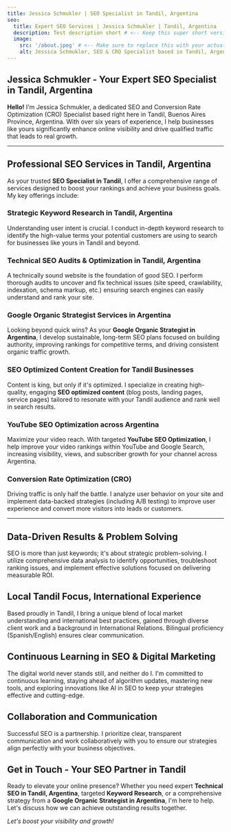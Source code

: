 ```yaml
---
title: Jessica Schmukler | SEO Specialist in Tandil, Argentina
seo:
  title: Expert SEO Services | Jessica Schmukler | Tandil, Argentina
  description: Test description short # <-- Keep this super short version for now
  image:
    src: '/about.jpeg' # <-- Make sure to replace this with your actual image path
    alt: Jessica Schmukler, SEO & CRO Specialist based in Tandil, Argentina
---
```



## Jessica Schmukler - Your Expert SEO Specialist in Tandil, Argentina

**Hello!** I'm Jessica Schmukler, a dedicated SEO and Conversion Rate Optimization (CRO) Specialist based right here in Tandil, Buenos Aires Province, Argentina. With over six years of experience, I help businesses like yours significantly enhance online visibility and drive qualified traffic that leads to real growth.

---

## Professional SEO Services in Tandil, Argentina

As your trusted **SEO Specialist in Tandil**, I offer a comprehensive range of services designed to boost your rankings and achieve your business goals. My key offerings include:

### Strategic Keyword Research in Tandil, Argentina
Understanding user intent is crucial. I conduct in-depth keyword research to identify the high-value terms your potential customers are using to search for businesses like yours in Tandil and beyond.

### Technical SEO Audits & Optimization in Tandil, Argentina
A technically sound website is the foundation of good SEO. I perform thorough audits to uncover and fix technical issues (site speed, crawlability, indexation, schema markup, etc.) ensuring search engines can easily understand and rank your site.

### Google Organic Strategist Services in Argentina
Looking beyond quick wins? As your **Google Organic Strategist in Argentina**, I develop sustainable, long-term SEO plans focused on building authority, improving rankings for competitive terms, and driving consistent organic traffic growth.

### SEO Optimized Content Creation for Tandil Businesses
Content is king, but only if it's optimized. I specialize in creating high-quality, engaging **SEO optimized content** (blog posts, landing pages, service pages) tailored to resonate with your Tandil audience and rank well in search results.

### YouTube SEO Optimization across Argentina
Maximize your video reach. With targeted **YouTube SEO Optimization**, I help improve your video rankings within YouTube and Google Search, increasing visibility, views, and subscriber growth for your channel across Argentina.

### Conversion Rate Optimization (CRO)
Driving traffic is only half the battle. I analyze user behavior on your site and implement data-backed strategies (including A/B testing) to improve user experience and convert more visitors into leads or customers.

---

## Data-Driven Results & Problem Solving

SEO is more than just keywords; it's about strategic problem-solving. I utilize comprehensive data analysis to identify opportunities, troubleshoot ranking issues, and implement effective solutions focused on delivering measurable ROI.

## Local Tandil Focus, International Experience

Based proudly in Tandil, I bring a unique blend of local market understanding and international best practices, gained through diverse client work and a background in International Relations. Bilingual proficiency (Spanish/English) ensures clear communication.

## Continuous Learning in SEO & Digital Marketing

The digital world never stands still, and neither do I. I'm committed to continuous learning, staying ahead of algorithm updates, mastering new tools, and exploring innovations like AI in SEO to keep your strategies effective and cutting-edge.

## Collaboration and Communication

Successful SEO is a partnership. I prioritize clear, transparent communication and work collaboratively with you to ensure our strategies align perfectly with your business objectives.

## Get in Touch - Your SEO Partner in Tandil

Ready to elevate your online presence? Whether you need expert **Technical SEO in Tandil, Argentina**, targeted **Keyword Research**, or a comprehensive strategy from a **Google Organic Strategist in Argentina**, I'm here to help. Let's discuss how we can achieve outstanding results together.

_Let's boost your visibility and growth!_